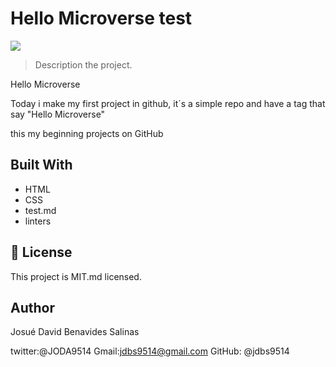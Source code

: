 # Hello Microverse test
![](https://img.shields.io/badge/Microverse-blueviolet)


> Description the project.

Hello Microverse

Today i make my first project in github, it´s a simple repo and have a 
tag that say "Hello Microverse"

this my beginning projects on GitHub




## Built With

- HTML
- CSS
- test.md
- linters 



## 📝 License

This project is MIT.md licensed.

## Author

Josué David Benavides Salinas

twitter:@JODA9514
Gmail:jdbs9514@gmail.com
GitHub: @jdbs9514
